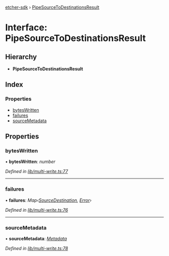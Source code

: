 [etcher-sdk](../README.md) › [PipeSourceToDestinationsResult](pipesourcetodestinationsresult.md)

# Interface: PipeSourceToDestinationsResult

## Hierarchy

* **PipeSourceToDestinationsResult**

## Index

### Properties

* [bytesWritten](pipesourcetodestinationsresult.md#byteswritten)
* [failures](pipesourcetodestinationsresult.md#failures)
* [sourceMetadata](pipesourcetodestinationsresult.md#sourcemetadata)

## Properties

###  bytesWritten

• **bytesWritten**: *number*

*Defined in [lib/multi-write.ts:77](https://github.com/balena-io-modules/etcher-sdk/blob/1e00137/lib/multi-write.ts#L77)*

___

###  failures

• **failures**: *Map‹[SourceDestination](../classes/sourcedestination.md), [Error](../classes/notcapable.md#static-error)›*

*Defined in [lib/multi-write.ts:76](https://github.com/balena-io-modules/etcher-sdk/blob/1e00137/lib/multi-write.ts#L76)*

___

###  sourceMetadata

• **sourceMetadata**: *[Metadata](metadata.md)*

*Defined in [lib/multi-write.ts:78](https://github.com/balena-io-modules/etcher-sdk/blob/1e00137/lib/multi-write.ts#L78)*
